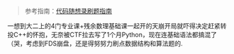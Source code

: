 > 参考指南：[代码随想录刷题指南](https://programmercarl.com/)

一想到大二上的4门专业课+残余数理基础课一起开的天崩开局就吓得决定赶紧转投C++的怀抱，无奈被CTF拉去写了1个月Python，现在连基础语法都搞混了（哭，考虑到FDS崩盘，还是得努努力刷点数据结构和算法题的.
